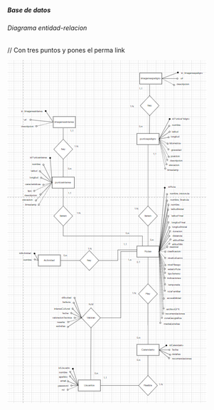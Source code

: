 ##### *Base de datos*

###### Diagrama entidad-relacion
// Con tres puntos y pones el perma link


![diagrama-e/r](https://github.com/MiguelIGP23/DAM1_EQUIPO3_2425/blob/26cf9fc24fa2d56a32a6cfaf061f3000d930948a/equipo3/Bases%20de%20Datos/ImagenE-R.PNG)
